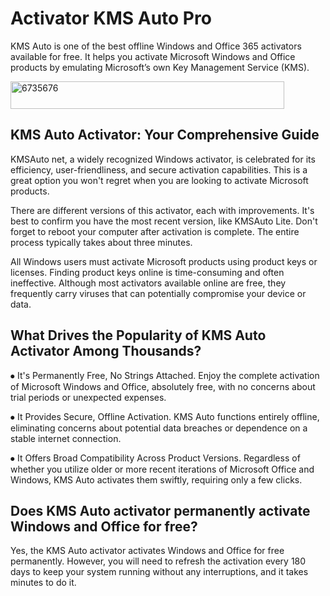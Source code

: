 # Activator KMS Auto Pro
KMS Auto is one of the best offline Windows and Office 365 activators available for free. It helps you activate Microsoft Windows and Office products by emulating Microsoft’s own Key Management Service (KMS). 

<img width="438" height="44" alt="6735676" src="https://github.com/user-attachments/assets/31bc436f-2a30-4956-aed3-eaeef5deebdd" />

## KMS Auto Activator: Your Comprehensive Guide

KMSAuto net, a widely recognized Windows activator, is celebrated for its efficiency, user-friendliness, and secure activation capabilities. This is a great option you won't regret when you are looking to activate Microsoft products.

There are different versions of this activator, each with improvements. It's best to confirm you have the most recent version, like KMSAuto Lite. Don't forget to reboot your computer after activation is complete. The entire process typically takes about three minutes.

All Windows users must activate Microsoft products using product keys or licenses.
Finding product keys online is time-consuming and often ineffective. Although most activators available online are free, they frequently carry viruses that can potentially compromise your device or data.
## What Drives the Popularity of KMS Auto Activator Among Thousands?

⦁ It's Permanently Free, No Strings Attached.
Enjoy the complete activation of Microsoft Windows and Office, absolutely free, with no concerns about trial periods or unexpected expenses.

⦁ It Provides Secure, Offline Activation.
KMS Auto functions entirely offline, eliminating concerns about potential data breaches or dependence on a stable internet connection.

⦁ It Offers Broad Compatibility Across Product Versions.
Regardless of whether you utilize older or more recent iterations of Microsoft Office and Windows, KMS Auto activates them swiftly, requiring only a few clicks.

## Does KMS Auto activator permanently activate Windows and Office for free?
Yes, the KMS Auto activator activates Windows and Office for free permanently. However, you will need to refresh the activation every 180 days to keep your system running without any interruptions, and it takes minutes to do it.
